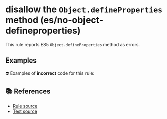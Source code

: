 # disallow the `Object.defineProperties` method (es/no-object-defineproperties)

This rule reports ES5 `Object.defineProperties` method as errors.

## Examples

⛔ Examples of **incorrect** code for this rule:

<eslint-playground type="bad" code="/*eslint es/no-object-defineproperties: error */
Object.defineProperties(obj, {})
" />

## 📚 References

- [Rule source](https://github.com/mysticatea/eslint-plugin-es/blob/v3.0.1/lib/rules/no-object-defineproperties.js)
- [Test source](https://github.com/mysticatea/eslint-plugin-es/blob/v3.0.1/tests/lib/rules/no-object-defineproperties.js)
